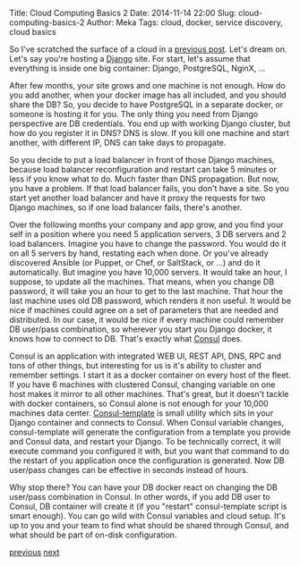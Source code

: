 Title: Cloud Computing Basics 2
Date: 2014-11-14 22:00
Slug: cloud-computing-basics-2
Author: Meka
Tags: cloud, docker, service discovery, cloud basics

So I've scratched the surface of a cloud in a
[previous post](/blog/2014/11/13/cloud-computing-basics-1/). Let's dream on. Let's
say you're hosting a [Django](https://www.djangoproject.com/) site. For start,
let's assume that everything is inside one big container: Django, PostgreSQL,
NginX, ...

After few months, your site grows and one machine is not enough. How do you
add another, when your docker image has all included, and you should share the
DB? So, you decide to have PostgreSQL in a separate docker, or someone is
hosting it for you. The only thing you need from Django perspective are DB
credentials. You end up with working Django cluster, but how do you register it
in DNS? DNS is slow. If you kill one machine and start another, with different
IP, DNS can take days to propagate.

So you decide to put a load balancer in
front of those Django machines, because load balancer reconfiguration and
restart can take 5 minutes or less if you know what to do. Much faster than DNS
propagation. But now, you have a problem. If that load balancer fails, you don't
have a site. So you start yet another load balancer and have it proxy the
requests for two Django machines, so if one load balancer fails, there's another.

Over the following months your company and app grow, and you find your self in a
position where you need 5 application servers, 3 DB servers and 2 load balancers.
Imagine you have to change the password. You would do it on all 5 servers by
hand, restating each when done. Or you've already discovered Ansible (or Puppet,
or Chef, or SaltStack, or ...) and do it automatically. But imagine you have
10,000 servers. It would take an hour, I suppose, to update all the machines.
That means, when you change DB password, it will take you an hour to get to the
last machine. That hour the last machine uses old DB password, which renders it
non useful. It would be nice if machines could agree on a set of parameters that
are needed and distributed. In our case, it would be nice if every machine could
remember DB user/pass combination, so wherever you start you Django docker, it
knows how to connect to DB. That's exactly what [Consul](https://consul.io/)
does.

Consul is an application with integrated WEB UI, REST API, DNS, RPC and
tons of other things, but interesting for us is it's ability to cluster and
remember settings. I start it as a docker container on every host of the fleet.
If you have 6 machines with clustered Consul, changing variable on one host makes
it mirror to all other machines. That's great, but it doesn't tackle with docker
containers, so Consul alone is not enough for your 10,000 machines data center.
[Consul-template](https://github.com/hashicorp/consul-template) is small utility
which sits in your Django container and connects to Consul. When Consul variable
changes, consul-template will generate the configuration from a template you
provide and Consul data, and restart your Django. To be technically correct, it
will execute command you configured it with, but you want that command to do the
restart of you application once the configuration is generated. Now DB user/pass
changes can be effective in seconds instead of hours.

Why stop there? You can have your DB docker react on changing the DB user/pass
combination in Consul. In other words, if you add DB user to Consul, DB
container will create it (if you "restart" consul-template script is smart
enough). You can go wild with Consul variables and cloud setup. It's up to you
and your team to find what should be shared through Consul, and what should be
part of on-disk configuration.

[previous](/blog/2014/11/13/cloud-computing-basics-1/)
[next](/blog/2014/11/15/cloud-computing-basics-3/)
